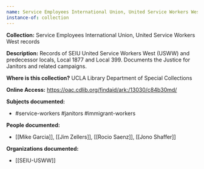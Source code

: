 ```yaml
---
name: Service Employees International Union, United Service Workers West records
instance-of: collection
---
```

**Collection:** Service Employees International Union, United Service Workers West records

**Description:** Records of SEIU United Service Workers West (USWW) and predecessor locals, Local 1877 and Local 399. Documents the Justice for Janitors and related campaigns.    

**Where is this collection?** UCLA Library Department of Special Collections

**Online Access:** https://oac.cdlib.org/findaid/ark:/13030/c84b30md/

**Subjects documented:** 
- #service-workers #janitors #immigrant-workers

**People documented:** 
- [[Mike Garcia]], [[Jim Zellers]], [[Rocio Saenz]], [[Jono Shaffer]]

**Organizations documented:** 
- [[SEIU-USWW]]